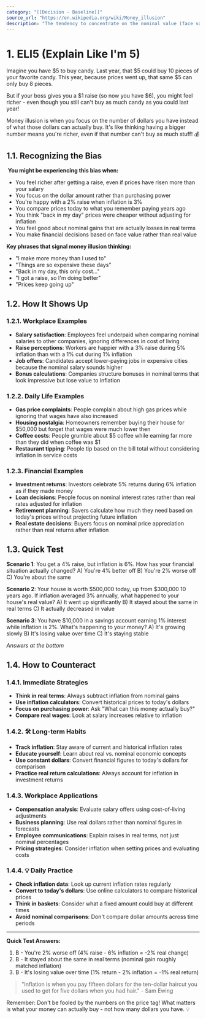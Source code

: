 ```yaml
---
category: "[[Decision - Baseline]]"
source_url: "https://en.wikipedia.org/wiki/Money_illusion"
description: "The tendency to concentrate on the nominal value (face value) of money rather than its value in terms of purchasing power"
---
```


# 1. ELI5 (Explain Like I'm 5)

 Imagine you have $5 to buy candy. Last year, that $5 could buy 10 pieces of your favorite candy. This year, because prices went up, that same $5 can only buy 8 pieces.

But if your boss gives you a $1 raise (so now you have $6), you might feel richer - even though you still can't buy as much candy as you could last year!

Money illusion is when you focus on the number of dollars you have instead of what those dollars can actually buy. It's like thinking having a bigger number means you're richer, even if that number can't buy as much stuff! 💰

## 1.1. Recognizing the Bias

️ **You might be experiencing this bias when:**

- You feel richer after getting a raise, even if prices have risen more than your salary
- You focus on the dollar amount rather than purchasing power
- You're happy with a 2% raise when inflation is 3%
- You compare prices today to what you remember paying years ago
- You think "back in my day" prices were cheaper without adjusting for inflation
- You feel good about nominal gains that are actually losses in real terms
- You make financial decisions based on face value rather than real value

**Key phrases that signal money illusion thinking:**
- "I make more money than I used to"
- "Things are so expensive these days"
- "Back in my day, this only cost..."
- "I got a raise, so I'm doing better"
- "Prices keep going up"

## 1.2. How It Shows Up

### 1.2.1. **Workplace Examples**

- **Salary satisfaction**: Employees feel underpaid when comparing nominal salaries to other companies, ignoring differences in cost of living
- **Raise perceptions**: Workers are happier with a 3% raise during 5% inflation than with a 1% cut during 1% inflation
- **Job offers**: Candidates accept lower-paying jobs in expensive cities because the nominal salary sounds higher
- **Bonus calculations**: Companies structure bonuses in nominal terms that look impressive but lose value to inflation

### 1.2.2. **Daily Life Examples**

- **Gas price complaints**: People complain about high gas prices while ignoring that wages have also increased
- **Housing nostalgia**: Homeowners remember buying their house for $50,000 but forget that wages were much lower then
- **Coffee costs**: People grumble about $5 coffee while earning far more than they did when coffee was $1
- **Restaurant tipping**: People tip based on the bill total without considering inflation in service costs

### 1.2.3. **Financial Examples**

- **Investment returns**: Investors celebrate 5% returns during 6% inflation as if they made money
- **Loan decisions**: People focus on nominal interest rates rather than real rates adjusted for inflation
- **Retirement planning**: Savers calculate how much they need based on today's prices without projecting future inflation
- **Real estate decisions**: Buyers focus on nominal price appreciation rather than real returns after inflation

## 1.3. Quick Test

**Scenario 1**: You get a 4% raise, but inflation is 6%. How has your financial situation actually changed?
A) You're 4% better off
B) You're 2% worse off
C) You're about the same

**Scenario 2**: Your house is worth $500,000 today, up from $300,000 10 years ago. If inflation averaged 3% annually, what happened to your house's real value?
A) It went up significantly
B) It stayed about the same in real terms
C) It actually decreased in value

**Scenario 3**: You have $10,000 in a savings account earning 1% interest while inflation is 2%. What's happening to your money?
A) It's growing slowly
B) It's losing value over time
C) It's staying stable

*Answers at the bottom*

## 1.4. How to Counteract

### 1.4.1. **Immediate Strategies**

- **Think in real terms**: Always subtract inflation from nominal gains
- **Use inflation calculators**: Convert historical prices to today's dollars
- **Focus on purchasing power**: Ask "What can this money actually buy?"
- **Compare real wages**: Look at salary increases relative to inflation

### 1.4.2. 🛠️ **Long-term Habits**

- **Track inflation**: Stay aware of current and historical inflation rates
- **Educate yourself**: Learn about real vs. nominal economic concepts
- **Use constant dollars**: Convert financial figures to today's dollars for comparison
- **Practice real return calculations**: Always account for inflation in investment returns

### 1.4.3. **Workplace Applications**

- **Compensation analysis**: Evaluate salary offers using cost-of-living adjustments
- **Business planning**: Use real dollars rather than nominal figures in forecasts
- **Employee communications**: Explain raises in real terms, not just nominal percentages
- **Pricing strategies**: Consider inflation when setting prices and evaluating costs

### 1.4.4. 💡 **Daily Practice**

- **Check inflation data**: Look up current inflation rates regularly
- **Convert to today's dollars**: Use online calculators to compare historical prices
- **Think in baskets**: Consider what a fixed amount could buy at different times
- **Avoid nominal comparisons**: Don't compare dollar amounts across time periods

---

**Quick Test Answers:**
1. B - You're 2% worse off (4% raise - 6% inflation = -2% real change)
2. B - It stayed about the same in real terms (nominal gain roughly matched inflation)
3. B - It's losing value over time (1% return - 2% inflation = -1% real return)

> "Inflation is when you pay fifteen dollars for the ten-dollar haircut you used to get for five dollars when you had hair." - Sam Ewing

Remember: Don't be fooled by the numbers on the price tag! What matters is what your money can actually buy - not how many dollars you have. 💡
